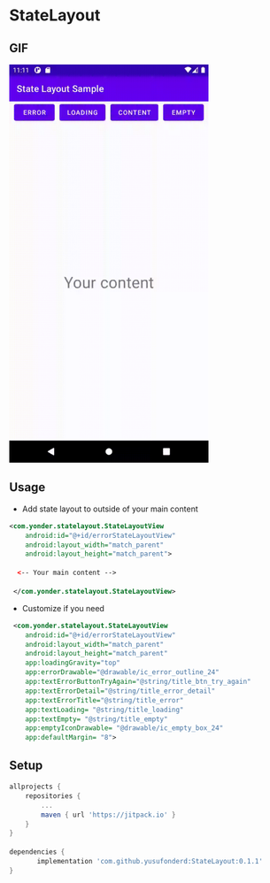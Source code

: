 # StateLayout

## GIF
<img src="https://github.com/yusufonderd/StateLayout/blob/master/art/sample.gif" width="360" height="720" />

## Usage
* Add state layout to outside of your main content
```xml
<com.yonder.statelayout.StateLayoutView
    android:id="@+id/errorStateLayoutView"
    android:layout_width="match_parent"
    android:layout_height="match_parent">

  <-- Your main content --> 

 </com.yonder.statelayout.StateLayoutView>

```

* Customize if you need
```xml
 <com.yonder.statelayout.StateLayoutView
    android:id="@+id/errorStateLayoutView"
    android:layout_width="match_parent"
    android:layout_height="match_parent"
    app:loadingGravity="top"
    app:errorDrawable="@drawable/ic_error_outline_24"
    app:textErrorButtonTryAgain="@string/title_btn_try_again"
    app:textErrorDetail="@string/title_error_detail"
    app:textErrorTitle="@string/title_error"
    app:textLoading= "@string/title_loading"
    app:textEmpty= "@string/title_empty"
    app:emptyIconDrawable= "@drawable/ic_empty_box_24"
    app:defaultMargin= "8">
```

## Setup
```gradle
allprojects {
    repositories {
        ...
        maven { url 'https://jitpack.io' }
    }
}

dependencies {
       implementation 'com.github.yusufonderd:StateLayout:0.1.1'
}
```
